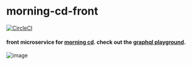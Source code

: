 # morning-cd-front
[![CircleCI](https://circleci.com/gh/zhammer/morning-cd-front.svg?style=svg)](https://circleci.com/gh/zhammer/morning-cd-front)
#### front microservice for [morning cd](https://github.com/zhammer/morning-cd). check out the [graphql playground](https://graphqlbin.com/v2/71wOTE).

![image](https://s3.amazonaws.com/morning-cd-readme-static-content/monsters-university-gates-hero.jpg)
